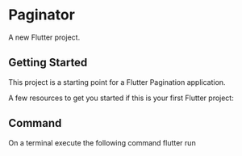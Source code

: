 # Paginator

A new Flutter project.

## Getting Started

This project is a starting point for a Flutter Pagination application.

A few resources to get you started if this is your first Flutter project:

## Command
On a terminal execute the following command flutter run
